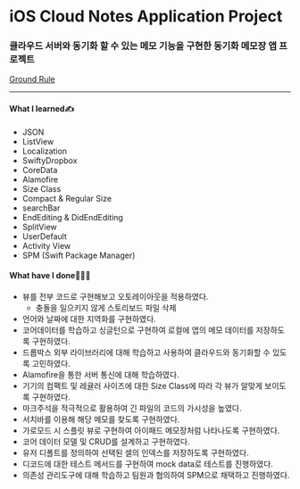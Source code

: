# iOS Cloud Notes Application Project
### 클라우드 서버와 동기화 할 수 있는 메모 기능을 구현한 동기화 메모장 앱 프로젝트
[Ground Rule](https://github.com/GREENOVER/ios-cloud-notes/blob/main/GroundRule.md)
***
#### What I learned✍️
- JSON
- ListView
- Localization
- SwiftyDropbox
- CoreData
- Alamofire
- Size Class
- Compact & Regular Size
- searchBar
- EndEditing & DidEndEditing
- SplitView
- UserDefault
- Activity View
- SPM (Swift Package Manager)

#### What have I done🧑🏻‍💻
- 뷰를 전부 코드로 구현해보고 오토레이아웃을 적용하였다. 
    - 충돌을 일으키지 않게 스토리보드 파일 삭제
- 언어와 날짜에 대한 지역화를 구현하였다.
- 코어데이터를 학습하고 싱글턴으로 구현하여 로컬에 앱의 메모 데이터를 저장하도록 구현하였다.
- 드롭박스 외부 라이브러리에 대해 학습하고 사용하여 클라우드와 동기화할 수 있도록 고민하였다.
- Alamofire을 통한 서버 통신에 대해 학습하였다.
- 기기의 컴팩트 및 레귤러 사이즈에 대한 Size Class에 따라 각 뷰가 알맞게 보이도록 구현하였다.
- 마크주석을 적극적으로 활용하여 긴 파일의 코드의 가시성을 높였다.
- 서치바를 이용해 해당 메모를 찾도록 구현하였다.
- 가로모드 시 스플릿 뷰로 구현하여 아이패드 메모장처럼 나타나도록 구현하였다.
- 코어 데이터 모델 및 CRUD를 설계하고 구현하였다.
- 유저 디폴트를 정의하여 선택된 셀의 인덱스를 저장하도록 구현하였다.
- 디코드에 대한 테스트 메서드를 구현하여 mock data로 테스트를 진행하였다.
- 의존성 관리도구에 대해 학습하고 팀원과 협의하여 SPM으로 채택하고 진행하였다.

